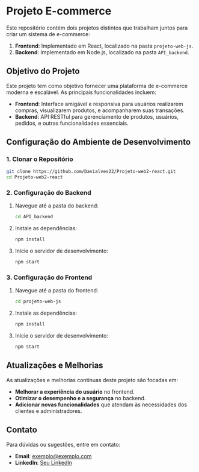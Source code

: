 # Projeto E-commerce

Este repositório contém dois projetos distintos que trabalham juntos para criar um sistema de e-commerce:

1. **Frontend**: Implementado em React, localizado na pasta `projeto-web-js`.
2. **Backend**: Implementado em Node.js, localizado na pasta `API_backend`.

## Objetivo do Projeto

Este projeto tem como objetivo fornecer uma plataforma de e-commerce moderna e escalável. As principais funcionalidades incluem:

- **Frontend**: Interface amigável e responsiva para usuários realizarem compras, visualizarem produtos, e acompanharem suas transações.
- **Backend**: API RESTful para gerenciamento de produtos, usuários, pedidos, e outras funcionalidades essenciais.

## Configuração do Ambiente de Desenvolvimento

### 1. Clonar o Repositório

```bash
git clone https://github.com/Davialves22/Projeto-web2-react.git
cd Projeto-web2-react
```

### 2. Configuração do Backend

1. Navegue até a pasta do backend:

   ```bash
   cd API_backend
   ```

2. Instale as dependências:

   ```bash
   npm install
   ```

3. Inicie o servidor de desenvolvimento:

   ```bash
   npm start
   ```

### 3. Configuração do Frontend

1. Navegue até a pasta do frontend:

   ```bash
   cd projeto-web-js
   ```

2. Instale as dependências:

   ```bash
   npm install
   ```

3. Inicie o servidor de desenvolvimento:

   ```bash
   npm start
   ```

## Atualizações e Melhorias

As atualizações e melhorias contínuas deste projeto são focadas em:

- **Melhorar a experiência do usuário** no frontend.
- **Otimizar o desempenho e a segurança** no backend.
- **Adicionar novas funcionalidades** que atendam às necessidades dos clientes e administradores.

## Contato

Para dúvidas ou sugestões, entre em contato:

- **Email**: exemplo@exemplo.com
- **LinkedIn**: [Seu LinkedIn](https://linkedin.com/in/seu-usuario)